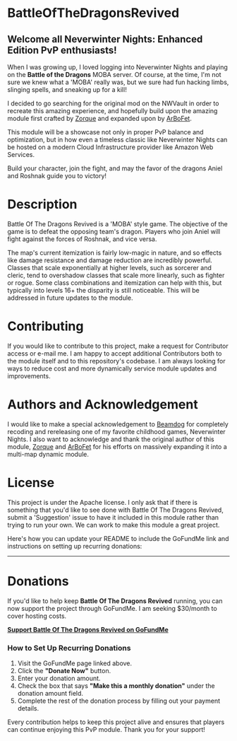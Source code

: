 # BattleOfTheDragonsRevived

## Welcome all Neverwinter Nights: Enhanced Edition PvP enthusiasts!

When I was growing up, I loved logging into Neverwinter Nights and playing on the **Battle of the Dragons** MOBA server. Of course, at the time, I'm not sure we knew what a 'MOBA' really was, but we sure had fun hacking limbs, slinging spells, and sneaking up for a kill!

I decided to go searching for the original mod on the NWVault in order to recreate this amazing experience, and hopefully build upon the amazing module first crafted by [Zorque](https://neverwintervault.org/project/nwn1/module/battle-dragons) and expanded upon by [ArBoFet](https://neverwintervault.org/project/nwn1/module/advanced-battle-dragons).

This module will be a showcase not only in proper PvP balance and optimization, but in how even a timeless classic like Neverwinter Nights can be hosted on a modern Cloud Infrastructure provider like Amazon Web Services.

Build your character, join the fight, and may the favor of the dragons Aniel and Roshnak guide you to victory!

# Description

Battle Of The Dragons Revived is a 'MOBA' style game. The objective of the game is to defeat the opposing team's dragon. Players who join Aniel will fight against the forces of Roshnak, and vice versa.

The map's current itemization is fairly low-magic in nature, and so effects like damage resistance and damage reduction are incredibly powerful. Classes that scale exponentially at higher levels, such as sorcerer and cleric, tend to overshadow classes that scale more linearly, such as fighter or rogue. Some class combinations and itemization can help with this, but typically into levels 16+ the disparity is still noticeable. This will be addressed in future updates to the module.

# Contributing

If you would like to contribute to this project, make a request for Contributor access or e-mail me. I am happy to accept additional Contributors both to the module itself and to this repository's codebase. I am always looking for ways to reduce cost and more dynamically service module updates and improvements.

# Authors and Acknowledgement

I would like to make a special acknowledgement to [Beamdog](https://www.beamdog.com/) for completely recoding and rereleasing one of my favorite childhood games, Neverwinter Nights. I also want to acknowledge and thank the original author of this module, [Zorque](https://neverwintervault.org/project/nwn1/module/battle-dragons) and [ArBoFet](https://neverwintervault.org/project/nwn1/module/advanced-battle-dragons) for his efforts on massively expanding it into a multi-map dynamic module.

# License

This project is under the Apache license. I only ask that if there is something that you'd like to see done with Battle Of The Dragons Revived, submit a 'Suggestion' issue to have it included in this module rather than trying to run your own. We can work to make this module a great project.

Here's how you can update your README to include the GoFundMe link and instructions on setting up recurring donations:

---

# Donations

If you'd like to help keep **Battle Of The Dragons Revived** running, you can now support the project through GoFundMe. I am seeking $30/month to cover hosting costs.

**[Support Battle Of The Dragons Revived on GoFundMe](https://gofund.me/16d70429)**

### How to Set Up Recurring Donations

1. Visit the GoFundMe page linked above.
2. Click the **"Donate Now"** button.
3. Enter your donation amount.
4. Check the box that says **"Make this a monthly donation"** under the donation amount field.
5. Complete the rest of the donation process by filling out your payment details.

Every contribution helps to keep this project alive and ensures that players can continue enjoying this PvP module. Thank you for your support!
